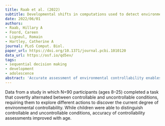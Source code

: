 ```yaml
---
title: Raab et al. (2022)
subtitle: Developmental shifts in computations used to detect environmental controllability
date: 2022/06/01
authors:
- Raab, Hillary A
- Foord, Careen
- Ligneul, Romain
- Hartley, Catherine A
journal: PLoS Comput. Biol.
paper_url: https://doi.org/10.1371/journal.pcbi.1010120
data_url: https://osf.io/qd5ev/
tags:
- sequential decision making
- development
- adolescence
abstract: 'Accurate assessment of environmental controllability enables individuals to adaptively adjust their behavior-exploiting rewards when desirable outcomes are contingent upon their actions and minimizing costly deliberation when their actions are inconsequential. However, it remains unclear how estimation of environmental controllability changes from childhood to adulthood. Ninety participants (ages 8-25) completed a task that covertly alternated between controllable and uncontrollable conditions, requiring them to explore different actions to discover the current degree of environmental controllability. We found that while children were able to distinguish controllable and uncontrollable conditions, accuracy of controllability assessments improved with age. Computational modeling revealed that whereas younger participants controllability assessments relied on evidence gleaned through random exploration, older participants more effectively recruited their task structure knowledge to make highly informative interventions. Age-related improvements in working memory mediated this qualitative shift toward increased use of an inferential strategy. Collectively, these findings reveal an age-related shift in the cognitive processes engaged to assess environmental controllability. Improved detection of environmental controllability may foster increasingly adaptive behavior over development by revealing when actions can be leveraged for ones benefit.'
---
```


Data from a study in which N=90 participants (ages 8–25) completed a task that covertly alternated between controllable and uncontrollable conditions, requiring them to explore different actions to discover the current degree of environmental controllability. While children were able to distinguish controllable and uncontrollable conditions, accuracy of controllability assessments improved with age.
